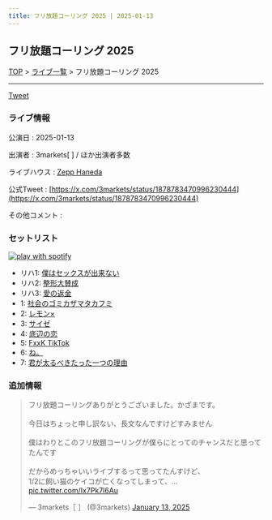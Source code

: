 ```yaml
---
title: フリ放題コーリング 2025 | 2025-01-13
---
```

## フリ放題コーリング 2025

[TOP](/setlist/) > [ライブ一覧](lives.html) > フリ放題コーリング 2025

___

<a href="https://twitter.com/share?ref_src=twsrc%5Etfw" data-text="3markets[ ]セットリスト > フリ放題コーリング 2025" class="twitter-share-button" data-via="3markets" data-hashtags="3markets" data-related="3markets" data-show-count="false">Tweet</a>

### ライブ情報

公演日
:    2025-01-13

出演者
:    3markets[ ] / ほか出演者多数

ライブハウス
:    [Zepp Haneda](livehouse077.html)

公式Tweet
:    [https://x.com/3markets/status/1878783470996230444](https://x.com/3markets/status/1878783470996230444)

その他コメント
:    

### セットリスト


[![play with spotify](images/spotify-icon.png)](https://open.spotify.com/playlist/5mZxPIlDfJsR5d1PO4aAgz)



*  リハ1: [僕はセックスが出来ない](song006.html)
*  リハ2: [整形大賛成](song005.html)
*  リハ3: [愛の返金](song012.html)
*  1: [社会のゴミカザマタカフミ](song002.html)
*  2: [レモン×](song003.html)
*  3: [サイゼ](song004.html)
*  4: [底辺の恋](song008.html)
*  5: [FxxK TikTok](song082.html)
*  6: [ね。](song076.html)
*  7: [君が太るべきたった一つの理由](song034.html)


### 追加情報



<blockquote class="twitter-tweet"><p lang="ja" dir="ltr">フリ放題コーリングありがとうございました。かざまです。<br><br>今日はちょっと申し訳ない、長文なんですけどすみません<br><br>僕はわりとこのフリ放題コーリングが僕らにとってのチャンスだと思ってたんです<br><br>だからめっちゃいいライブするって思ってたんすけど、<br>1/2に飼い猫のケイコが亡くなってしまって、… <a href="https://t.co/Ix7Pk7l6Au">pic.twitter.com/Ix7Pk7l6Au</a></p>&mdash; 3markets［ ］ (@3markets) <a href="https://twitter.com/3markets/status/1878783470996230444?ref_src=twsrc%5Etfw">January 13, 2025</a></blockquote>
<script async src="https://platform.twitter.com/widgets.js" charset="utf-8"></script>




<script async src="https://platform.twitter.com/widgets.js" charset="utf-8"></script>